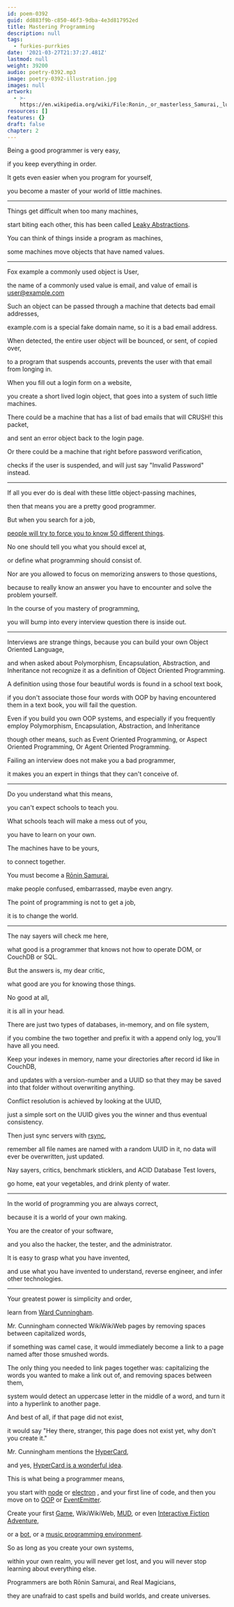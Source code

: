 ```yaml
---
id: poem-0392
guid: dd883f9b-c850-46f3-9dba-4e3d817952ed
title: Mastering Programming
description: null
tags:
  - furkies-purrkies
date: '2021-03-27T21:37:27.481Z'
lastmod: null
weight: 39200
audio: poetry-0392.mp3
image: poetry-0392-illustration.jpg
images: null
artwork:
  - >-
    https://en.wikipedia.org/wiki/File:Ronin,_or_masterless_Samurai,_lunging_forward.jpg
resources: []
features: {}
draft: false
chapter: 2
---
```


Being a good programmer is very easy,

if you keep everything in order.

It gets even easier when you program for yourself,

you become a master of your world of little machines.

---

Things get difficult when too many machines,

start biting each other, this has been called [Leaky Abstractions](https://www.youtube.com/watch?v=gRsyY0kzXfw).

You can think of things inside a program as machines,

some machines move objects that have named values.

---

Fox example a commonly used object is User,

the name of a commonly used value is email, and value of email is user@example.com

Such an object can be passed through a machine that detects bad email addresses,

example.com is a special fake domain name, so it is a bad email address.

When detected, the entire user object will be bounced, or sent, of copied over,

to a program that suspends accounts, prevents the user with that email from longing in.

When you fill out a login form on a website,

you create a short lived login object, that goes into a system of such little machines.

There could be a machine that has a list of bad emails that will CRUSH! this packet,

and sent an error object back to the login page.

Or there could be a machine that right before password verification,

checks if the user is suspended, and will just say "Invalid Password" instead.

---

If all you ever do is deal with these little object-passing machines,

then that means you are a pretty good programmer.

But when you search for a job,

[people will try to force you to know 50 different things](https://github.com/DopplerHQ/awesome-interview-questions#javascript).

No one should tell you what you should excel at,

or define what programming should consist of.

Nor are you allowed to focus on memorizing answers to those questions,

because to really know an answer you have to encounter and solve the problem yourself.

In the course of you mastery of programming,

you will bump into every interview question there is inside out.

---

Interviews are strange things, because you can build your own Object Oriented Language,

and when asked about Polymorphism, Encapsulation, Abstraction, and Inheritance not recognize it as a definition of Object Oriented Programming.

A definition using those four beautiful words is found in a school text book,

if you don't associate those four words with OOP by having encountered them in a text book, you will fail the question.

Even if you build you own OOP systems, and especially if you frequently employ Polymorphism, Encapsulation, Abstraction, and Inheritance

though other means, such as Event Oriented Programming, or Aspect Oriented Programming, Or Agent Oriented Programming.

Failing an interview does not make you a bad programmer,

it makes you an expert in things that they can't conceive of.

---

Do you understand what this means,

you can't expect schools to teach you.

What schools teach will make a mess out of you,

you have to learn on your own.

The machines have to be yours,

to connect together.

You must become a [Rōnin Samurai](https://www.youtube.com/watch?v=XqxwwuUdsp4 "Ward Cunningham a Rōnin Samurai"),

make people confused, embarrassed, maybe even angry.

The point of programming is not to get a job,

it is to change the world.

---

The nay sayers will check me here,

what good is a programmer that knows not how to operate DOM, or CouchDB or SQL.

But the answers is, my dear critic,

what good are you for knowing those things.

No good at all,

it is all in your head.

There are just two types of databases, in-memory, and on file system,

if you combine the two together and prefix it with a append only log, you'll have all you need.

Keep your indexes in memory, name your directories after record id like in CouchDB,

and updates with a version-number and a UUID so that they may be saved into that folder without overwriting anything.

Conflict resolution is achieved by looking at the UUID,

just a simple sort on the UUID gives you the winner and thus eventual consistency.

Then just sync servers with [rsync](https://www.youtube.com/watch?v=bfj3bh77XB0),

remember all file names are named with a random UUID in it, no data will ever be overwritten, just updated.

Nay sayers, critics, benchmark sticklers, and ACID Database Test lovers,

go home, eat your vegetables, and drink plenty of water.

---

In the world of programming you are always correct,

because it is a world of your own making.

You are the creator of your software,

and you also the hacker, the tester, and the administrator.

It is easy to grasp what you have invented,

and use what you have invented to understand, reverse engineer, and infer other technologies.

---

Your greatest power is simplicity and order,

learn from [Ward Cunningham](https://www.youtube.com/user/WardCunningham).

Mr. Cunningham connected WikiWikiWeb pages by removing spaces between capitalized words,

if something was camel case, it would immediately become a link to a page named after those smushed words.

The only thing you needed to link pages together was: capitalizing the words you wanted to make a link out of, and removing spaces between them,

system would detect an uppercase letter in the middle of a word, and turn it into a hyperlink to another page.

And best of all, if that page did not exist,

it would say "Hey there, stranger, this page does not exist yet, why don't you create it."

Mr. Cunningham mentions the [HyperCard](https://www.youtube.com/watch?v=tx_WCIAM4bA),

and yes, [HyperCard is a wonderful idea](https://www.youtube.com/watch?v=FquNpWdf9vg).

This is what being a programmer means,

you start with [node](https://www.youtube.com/watch?v=uVwtVBpw7RQ) or [electron](https://www.youtube.com/watch?v=8YP_nOCO-4Q) , and your first line of code, and then you move on to [OOP](https://www.youtube.com/watch?v=PFmuCDHHpwk) or [EventEmitter](https://www.youtube.com/watch?v=NtrnaTKqFPQ).

Create your first [Game](https://www.youtube.com/watch?v=lhNdUVh3qCc), WikiWikiWeb, [MUD](https://www.youtube.com/watch?v=QzvqSVgc2t4), or even [Interactive Fiction Adventure](https://www.youtube.com/watch?v=EXW1ts6tZh4),

or a [bot](https://www.youtube.com/watch?v=CeId265HGnM\&list=PLgNJO2hghbmiACV9v_sdBwRLnEdKUlZ1s), or a [music programming environment](https://www.youtube.com/watch?v=xBQef0fs-_Q).

So as long as you create your own systems,

within your own realm, you will never get lost, and you will never stop learning about everything else.

Programmers are both Rōnin Samurai, and Real Magicians,

they are unafraid to cast spells and build worlds, and create universes.
